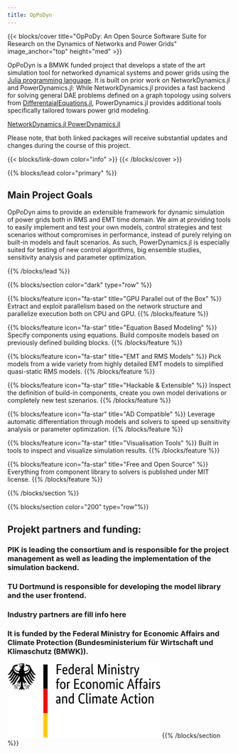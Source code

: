 ```yaml
---
title: OpPoDyn
---
```



<!-------------------------------------- Main Cover ---------------------------------------------------->

<!-- Main title of the page -->
<!-- sets the title of the section in large letters-->
{{< blocks/cover title="OpPoDy: An Open Source Software Suite for Research on the Dynamics of Networks and Power Grids"
image_anchor="top" height="med" >}}

  <!-- Long title of the Project -->
  <p class="lead mt-5">
    OpPoDyn is a BMWK funded project that develops a state of the art simulation tool for networked dynamical systems
    and power grids using the <a href="https://julialang.org">Julia programming language</a>. It is built on prior work on NetworkDynamics.jl and PowerDynamics.jl:
    While NetworkDynamics.jl provides a fast backend for solving general DAE problems defined on a graph topology using solvers from <a href=https://github.com/SciML/DifferentialEquations.jl>DifferentaialEquations.jl</a>, PowerDynamics.jl provides additional tools specifically tailored towars power grid modeling.
  </p>

  <!-- Provides the HTML Hyperlink to Github Repo -->
  <a class="btn btn-lg btn-secondary me-3 mb-4" href="https://github.com/PIK-ICoNe/NetworkDynamics.jl">
    NetworkDynamics.jl <i class="fab fa-github ms-2 "></i>
  </a>
  <a class="btn btn-lg btn-secondary me-3 mb-4" href="https://github.com/JuliaEnergy/PowerDynamics.jl">
    PowerDynamics.jl <i class="fab fa-github ms-2 "></i>
  </a>
  
  Please note, that both linked packages will receive substantial updates and changes during the course of this project.

  {{< blocks/link-down color="info" >}}
{{< /blocks/cover >}}


<!-------------------------------------- Main Goals of the project  ---------------------------------------------------->

<!-- sets the colour of the section. In this case "primary" -->
{{% blocks/lead color="primary" %}}
  ## Main Project Goals
  
  OpPoDyn aims to provide an extensible framework for dynamic simulation of power grids both in RMS and EMT time domain.
  We aim at providing tools to easily implement and test your own models, control strategies and test scenarios without compromises in performance, instead of purely relying on built-in models and fault scenarios.
  As such, PowerDynamics.jl is especially suited for testing of new control algorithms, big ensemble studies, sensitivity analysis and parameter optimization.
  
{{% /blocks/lead %}}


<!-------------------------------------- Features ---------------------------------------------------->

<!-- sets the colour and type of the section. In this case "dark" and "row" respectively -->
{{% blocks/section color="dark" type="row" %}}

  <!-- sets the icon and message that appears underneath it. In this case "fa-lightbulb" and Name of Feature" 
  respectively -->

  {{% blocks/feature icon="fa-star" title="GPU Parallel out of the Box" %}}
    Extract and exploit parallelism based on the network structure and parallelize execution both on CPU and GPU.
  {{% /blocks/feature %}}

  {{% blocks/feature icon="fa-star" title="Equation Based Modeling" %}}
    Specify components using equations. Build composite models based on previously defined building blocks.
  {{% /blocks/feature %}}

  {{% blocks/feature icon="fa-star" title="EMT and RMS Models" %}}
    Pick models from a wide variety from highly detailed EMT models to simplified quasi-static RMS models.
  {{% /blocks/feature %}}

  {{% blocks/feature icon="fa-star" title="Hackable & Extensible" %}}
    Inspect the definition of build-in components, create you own model derivations or completely new test szenarios.
  {{% /blocks/feature %}}

  {{% blocks/feature icon="fa-star" title="AD Compatible" %}}
    Leverage automatic differentiation through models and solvers to speed up sensitivity analysis or parameter optimization.
  {{% /blocks/feature %}}

  {{% blocks/feature icon="fa-star" title="Visualisation Tools" %}}
    Built in tools to inspect and visualize simulation results.
  {{% /blocks/feature %}}

  {{% blocks/feature icon="fa-star" title="Free and Open Source" %}}
    Everything from component library to solvers is published under MIT license.
  {{% /blocks/feature %}}

{{% /blocks/section %}}



<!-------------------------------------- Attributions ---------------------------------------------------->

{{% blocks/section color="200" type="row"%}}

## Projekt partners and funding:

### PIK is leading the consortium and is responsible for the project management as well as leading the implementation of the simulation backend.

### TU Dortmund is responsible for developing the model library and the user frontend.

### Industry partners are **fill info here**

### It is funded by the Federal Ministry for Economic Affairs and Climate Protection (Bundesministerium für Wirtschaft und Klimaschutz (BMWK)).   

![](static/images/logos/bmwk_logo_en.svg)
{{% /blocks/section %}}
